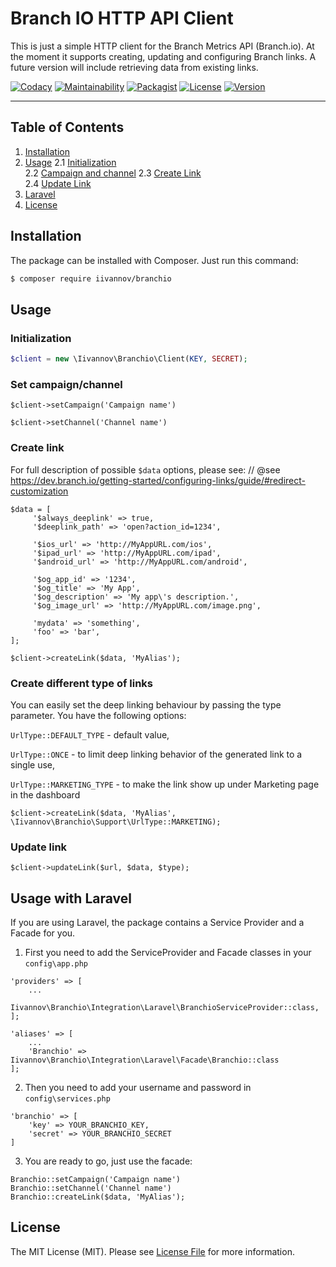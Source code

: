 # Branch IO HTTP API Client

This is just a simple HTTP client for the Branch Metrics API (Branch.io). 
At the moment it supports creating, updating and configuring Branch links. A future version will include retrieving data from existing links.

<p>
<a href="https://www.codacy.com/app/iivannov/branchio"><img src="https://img.shields.io/codacy/grade/881f4cf300834a89bc6eba1eb51d93f3.svg" alt="Codacy"></a> <a href="https://codeclimate.com/github/iivannov/branchio/maintainability"><img src="https://api.codeclimate.com/v1/badges/942e4b5eb5d37f9bd061/maintainability" alt="Maintainability"></a> <a href="https://packagist.org/packages/iivannov/branchio"><img src="https://img.shields.io/packagist/dt/iivannov/branchio.svg" alt="Packagist"></a> <a href="license.md"><img src="https://poser.pugx.org/iivannov/branchio/license" alt="License"></a> <a href="https://packagist.org/packages/iivannov/branchio"><img src="https://poser.pugx.org/iivannov/branchio/v/stable" alt="Version"></a>
</p>


----------


## Table of Contents
 1. [Installation](#installation)
 2. [Usage](#usage)
		2.1 [Initialization](#usage-create-link)	
        2.2 [Campaign and channel](#usage-campaign-channel)	
    	2.3 [Create Link](#usage-create-link)	
    	2.4 [Update Link](#usage-update-link)
 3. [Laravel](#laravel)
 4. [License](#license)

## Installation

The package can be installed with Composer. Just run this command:

``` bash
$ composer require iivannov/branchio
```


## Usage

### Initialization
``` php
$client = new \Iivannov\Branchio\Client(KEY, SECRET);
```

### Set campaign/channel
```
$client->setCampaign('Campaign name')
  
$client->setChannel('Channel name')
```

### Create link

For full description of possible `$data` options, please see: // @see https://dev.branch.io/getting-started/configuring-links/guide/#redirect-customization

```
$data = [
     '$always_deeplink' => true,
     '$deeplink_path' => 'open?action_id=1234',
     
     '$ios_url' => 'http://MyAppURL.com/ios',
     '$ipad_url' => 'http://MyAppURL.com/ipad',
     '$android_url' => 'http://MyAppURL.com/android',
     
     '$og_app_id' => '1234',
     '$og_title' => 'My App',
     '$og_description' => 'My app\'s description.',
     '$og_image_url' => 'http://MyAppURL.com/image.png',
     
     'mydata' => 'something',
     'foo' => 'bar',
];
 
$client->createLink($data, 'MyAlias');
```


### Create different type of links

You can easily set the deep linking behaviour by passing the type parameter. You have the following options: 
 
`UrlType::DEFAULT_TYPE` - default value,

`UrlType::ONCE` -  to limit deep linking behavior of the generated link to a single use, 

`UrlType::MARKETING_TYPE` -  to make the link show up under Marketing page in the dashboard

```
$client->createLink($data, 'MyAlias', \Iivannov\Branchio\Support\UrlType::MARKETING);
```

### Update link
```
$client->updateLink($url, $data, $type);
```


## Usage with Laravel

If you are using Laravel, the package contains a Service Provider and a Facade for you.

1. First you need to add the ServiceProvider and Facade classes in your `config\app.php`

```
'providers' => [
    ...
    Iivannov\Branchio\Integration\Laravel\BranchioServiceProvider::class,
];

'aliases' => [
    ...
    'Branchio' => Iivannov\Branchio\Integration\Laravel\Facade\Branchio::class
];
```

2. Then you need to add your username and password in `config\services.php`

```
'branchio' => [
    'key' => YOUR_BRANCHIO_KEY,
    'secret' => YOUR_BRANCHIO_SECRET
]
```

3.  You are ready to go, just use the facade:

```
Branchio::setCampaign('Campaign name')
Branchio::setChannel('Channel name')
Branchio::createLink($data, 'MyAlias');
```

## License

The MIT License (MIT). Please see [License File](license.md) for more information.
